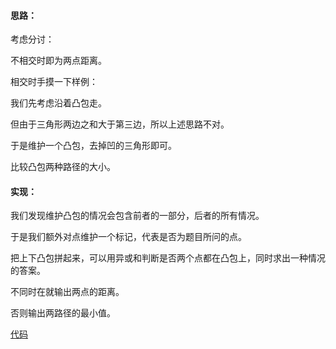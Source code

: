 #### 思路：

考虑分讨：

不相交时即为两点距离。

相交时手摸一下样例：

我们先考虑沿着凸包走。

但由于三角形两边之和大于第三边，所以上述思路不对。

于是维护一个凸包，去掉凹的三角形即可。

比较凸包两种路径的大小。

#### 实现：

我们发现维护凸包的情况会包含前者的一部分，后者的所有情况。

于是我们额外对点维护一个标记，代表是否为题目所问的点。

把上下凸包拼起来，可以用异或和判断是否两个点都在凸包上，同时求出一种情况的答案。

不同时在就输出两点的距离。

否则输出两路径的最小值。

[代码](https://atcoder.jp/contests/abc286/submissions/43288972)
